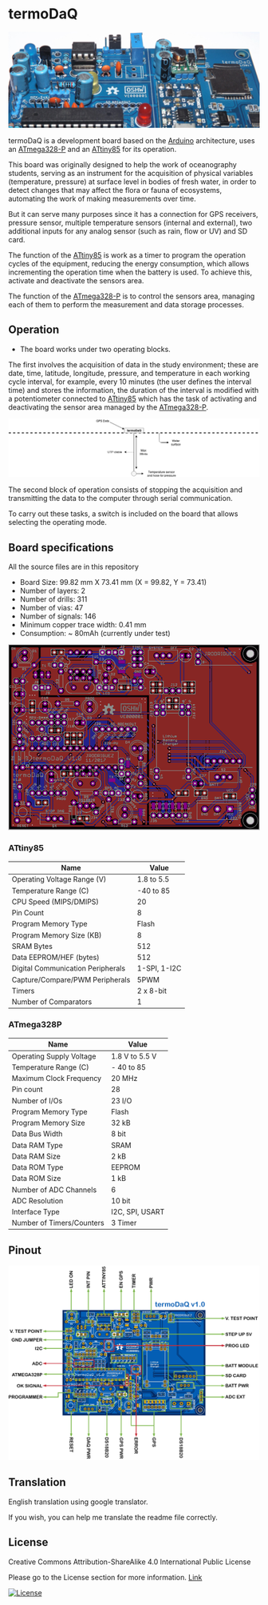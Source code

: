 # termoDaQ

![Header](https://raw.githubusercontent.com/mc-ireiser/termoDaQ/master/Photographs/termoDaQ_header.jpg)

termoDaQ is a development board based on the [Arduino](https://www.arduino.cc/) architecture, uses an [ATmega328-P](http://ww1.microchip.com/downloads/en/DeviceDoc/Atmel-42735-8-bit-AVR-Microcontroller-ATmega328-328P_Summary.pdf) and an [ATtiny85](http://ww1.microchip.com/downloads/en/DeviceDoc/Atmel-2586-AVR-8-bit-Microcontroller-ATtiny25-ATtiny45-ATtiny85_Datasheet-Summary.pdf) for its operation.

This board was originally designed to help the work of oceanography students, serving as an instrument for the acquisition of physical variables (temperature, pressure) at surface level in bodies of fresh water, in order to detect changes that may affect the flora or fauna of ecosystems, automating the work of making measurements over time.

But it can serve many purposes since it has a connection for GPS receivers, pressure sensor, multiple temperature sensors (internal and external), two additional inputs for any analog sensor (such as rain, flow or UV) and SD card.

The function of the [ATtiny85](http://ww1.microchip.com/downloads/en/DeviceDoc/Atmel-2586-AVR-8-bit-Microcontroller-ATtiny25-ATtiny45-ATtiny85_Datasheet-Summary.pdf) is work as a timer to program the operation cycles of the equipment, reducing the energy consumption, which allows incrementing the operation time when the battery is used. To achieve this, activate and deactivate the sensors area.

The function of the [ATmega328-P](http://ww1.microchip.com/downloads/en/DeviceDoc/Atmel-42735-8-bit-AVR-Microcontroller-ATmega328-328P_Summary.pdf) is to control the sensors area, managing each of them to perform the measurement and data storage processes.

## Operation

- The board works under two operating blocks.

The first involves the acquisition of data in the study environment; these are date, time, latitude, longitude, pressure, and temperature in each working cycle interval, for example, every 10 minutes (the user defines the interval time) and stores the information, the duration of the interval is modified with a potentiometer connected to [ATtiny85](http://ww1.microchip.com/downloads/en/DeviceDoc/Atmel-2586-AVR-8-bit-Microcontroller-ATtiny25-ATtiny45-ATtiny85_Datasheet-Summary.pdf) which has the task of activating and deactivating the sensor area managed by the [ATmega328-P](http://ww1.microchip.com/downloads/en/DeviceDoc/Atmel-42735-8-bit-AVR-Microcontroller-ATmega328-328P_Summary.pdf).

![Operation](https://raw.githubusercontent.com/mc-ireiser/termoDaQ/master/IMG/Mockup.png)

The second block of operation consists of stopping the acquisition and transmitting the data to the computer through serial communication.

To carry out these tasks, a switch is included on the board that allows selecting the operating mode.

## Board specifications

All the source files are in this repository

- Board Size: 99.82 mm X 73.41 mm (X = 99.82, Y = 73.41)
- Number of layers: 2
- Number of drills: 311
- Number of vias: 47
- Number of signals: 146
- Minimum copper trace width: 0.41 mm
- Consumption: ~ 80mAh (currently under test)

![Overall](https://raw.githubusercontent.com/mc-ireiser/termoDaQ/master/2D_Render/termoDaQ_Overall.png)

### ATtiny85

|Name | Value |
| ---------- | ---------- |
|Operating Voltage Range (V) | 1.8 to 5.5 |
|Temperature Range (C) | -40 to 85 |
|CPU Speed (MIPS/DMIPS) | 20 |
|Pin Count | 8 |
|Program Memory Type | Flash |
|Program Memory Size (KB) | 8 |
|SRAM Bytes | 512 |
|Data EEPROM/HEF (bytes) | 512 |
|Digital Communication Peripherals | 1-SPI, 1-I2C |
|Capture/Compare/PWM Peripherals | 5PWM |
|Timers | 2 x 8-bit |
|Number of Comparators | 1 |

### ATmega328P

| Name | Value |
| ---------- | ---------- |
|Operating Supply Voltage | 1.8 V to 5.5 V |
|Temperature Range (C) | - 40 to 85 |
|Maximum Clock Frequency | 20 MHz |
|Pin count | 28 |
|Number of I/Os | 23 I/O |
|Program Memory Type | Flash |
|Program Memory Size | 32 kB |
|Data Bus Width | 8 bit |
|Data RAM Type | SRAM |
|Data RAM Size | 2 kB |
|Data ROM Type | EEPROM |
|Data ROM Size | 1 kB |
|Number of ADC Channels | 6 |
|ADC Resolution | 10 bit |
|Interface Type | I2C, SPI, USART |
|Number of Timers/Counters | 3 Timer |

## Pinout

![Pinout](https://raw.githubusercontent.com/mc-ireiser/termoDaQ/master/IMG/termoDaQ_Pinout.png)

## Translation

English translation using google translator.

If you wish, you can help me translate the readme file correctly.

## License

Creative Commons Attribution-ShareAlike 4.0 International Public License

Please go to the License section for more information. [Link](https://github.com/mc-ireiser/termoDaQ/tree/master/License)

[![License](https://i.creativecommons.org/l/by-sa/4.0/88x31.png)](https://creativecommons.org/licenses/by-sa/4.0/)
